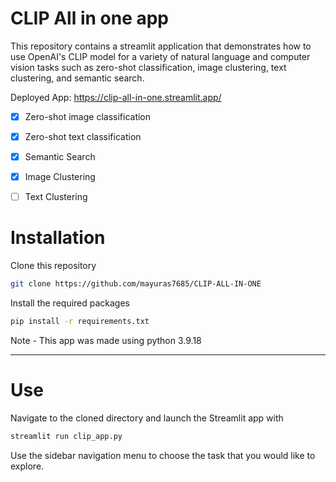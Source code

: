 # CLIP All in one app
This repository contains a streamlit application that demonstrates how to use OpenAI's CLIP model for a variety of natural language and computer vision tasks such as zero-shot classification, image clustering, text clustering, and semantic search.

Deployed App: https://clip-all-in-one.streamlit.app/

- [x]  Zero-shot image classification
- [x]  Zero-shot text classification
- [x]  Semantic Search
- [x]  Image Clustering
- [ ]  Text Clustering   


# Installation
Clone this repository
```bash
git clone https://github.com/mayuras7685/CLIP-ALL-IN-ONE
```
Install the required packages
```bash
pip install -r requirements.txt
```
Note - This app was made using python 3.9.18
<hr>

# Use
Navigate to the cloned directory and launch the Streamlit app with

```bash
streamlit run clip_app.py
```
Use the sidebar navigation menu to choose the task that you would like to explore.
